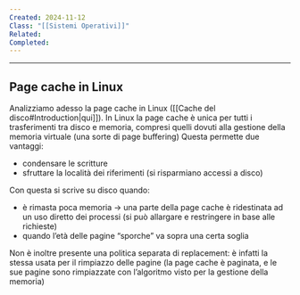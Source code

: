 ```yaml
---
Created: 2024-11-12
Class: "[[Sistemi Operativi]]"
Related: 
Completed:
---
```

---
## Page cache in Linux
Analizziamo adesso la page cache in Linux ([[Cache del disco#Introduction|qui]]).
In Linux la page cache è unica per tutti i trasferimenti tra disco e memoria, compresi quelli dovuti alla gestione della memoria virtuale (una sorte di page buffering)
Questa permette due vantaggi:
- condensare le scritture
- sfruttare la località dei riferimenti (si risparmiano accessi a disco)

Con questa si scrive su disco quando:
- è rimasta poca memoria → una parte della page cache è ridestinata ad un uso diretto dei processi (si può allargare e restringere in base alle richieste)
- quando l’età delle pagine “sporche” va sopra una certa soglia

Non è inoltre presente una politica separata di replacement: è infatti la stessa usata per il rimpiazzo delle pagine (la page cache è paginata, e le sue pagine sono rimpiazzate con l’algoritmo visto per la gestione della memoria)